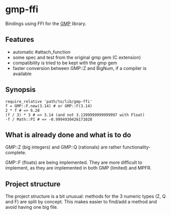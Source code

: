 # gmp-ffi

Bindings using FFI for the [GMP](http://gmplib.org/) library.

## Features

* automatic #attach_function
* some spec and test from the original gmp gem (C extension)
* compatibility is tried to be kept with the gmp gem
* faster conversion between GMP::Z and BigNum, if a compiler is available

## Synopsis

    require_relative 'path/to/lib/gmp-ffi'
    f = GMP::F.new(3.14) # or GMP::F(3.14)
    2 * f # => 6.28
    (f / 3) * 3 # => 3.14 (and not 3.1399999999999997 with Float)
    -f / Math::PI # => -0.9994930426171028

## What is already done and what is to do

GMP::Z (big integers) and GMP::Q (rationals) are rather functionality-complete.

GMP::F (floats) are being implemented.
They are more difficult to implement, as they are implemented in both GMP (limited) and MPFR.

## Project structure

The project structure is a bit unusual: methods for the 3 numeric types (Z, Q and F) are split by concept.
This makes easier to find/add a method and avoid having one big file.

